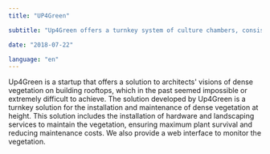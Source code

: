 ```yaml
---
title: "UP4Green"

subtitle: "Up4Green offers a turnkey system of culture chambers, consisting of autonomous, modular and reversible containers. This system allows to easily and durably implant dense vegetation at height."

date: "2018-07-22"

language: "en"
---
```

Up4Green is a startup that offers a solution to architects' visions of dense vegetation on building rooftops, which in the past seemed impossible or extremely difficult to achieve. The solution developed by Up4Green is a turnkey solution for the installation and maintenance of dense vegetation at height. This solution includes the installation of hardware and landscaping services to maintain the vegetation, ensuring maximum plant survival and reducing maintenance costs. We also provide a web interface to monitor the vegetation.
